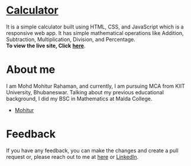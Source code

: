 # [Calculator](https://mohitur-calculator.netlify.app/)

It is a simple calculator built using HTML, CSS, and JavaScript which is a responsive web app. It has
simple mathematical operations like Addition, Subtraction, Multiplication, Division, and Percentage. <br>
**To view the live site, Click** [**here**](https://mohitur-calculator.netlify.app/).

# About me
I am Mohd Mohitur Rahaman, and currently, I am pursuing MCA from KIIT University, Bhubaneswar. Talking about my previous educational background, I did my BSC in Mathematics at Malda College.

- [Mohitur](https://linktr.ee/mohitur)

# Feedback
If you have any feedback, you can make the changes and create a pull request or, please reach out to me at [here](mohitur669@gmail.com) or [LinkedIn](https://www.linkedin.com/in/mohitur02).